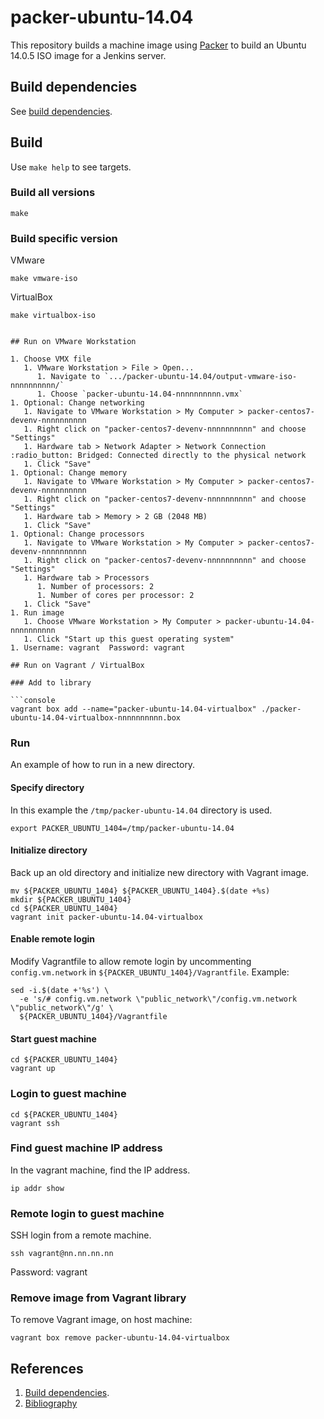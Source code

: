 # packer-ubuntu-14.04

This repository builds a machine image using
[Packer](https://www.packer.io/)
to build an 
Ubuntu 14.0.5 ISO image
for a Jenkins server.

## Build dependencies

See [build dependencies](https://github.com/docktermj/KnowledgeBase/blob/master/build-dependencies/packer.md).

## Build

Use `make help` to see targets.

### Build all versions

```console
make
```

### Build specific version

VMware

```console
make vmware-iso
```

VirtualBox

```console
make virtualbox-iso
```
```

## Run on VMware Workstation

1. Choose VMX file
   1. VMware Workstation > File > Open...
      1. Navigate to `.../packer-ubuntu-14.04/output-vmware-iso-nnnnnnnnnn/`
      1. Choose `packer-ubuntu-14.04-nnnnnnnnnn.vmx`
1. Optional: Change networking
   1. Navigate to VMware Workstation > My Computer > packer-centos7-devenv-nnnnnnnnnn
   1. Right click on "packer-centos7-devenv-nnnnnnnnnn" and choose "Settings"
   1. Hardware tab > Network Adapter > Network Connection :radio_button: Bridged: Connected directly to the physical network
   1. Click "Save"
1. Optional: Change memory
   1. Navigate to VMware Workstation > My Computer > packer-centos7-devenv-nnnnnnnnnn
   1. Right click on "packer-centos7-devenv-nnnnnnnnnn" and choose "Settings"
   1. Hardware tab > Memory > 2 GB (2048 MB)
   1. Click "Save"
1. Optional: Change processors
   1. Navigate to VMware Workstation > My Computer > packer-centos7-devenv-nnnnnnnnnn
   1. Right click on "packer-centos7-devenv-nnnnnnnnnn" and choose "Settings"
   1. Hardware tab > Processors
      1. Number of processors: 2
      1. Number of cores per processor: 2
   1. Click "Save"  
1. Run image
   1. Choose VMware Workstation > My Computer > packer-ubuntu-14.04-nnnnnnnnnn
   1. Click "Start up this guest operating system"
1. Username: vagrant  Password: vagrant

## Run on Vagrant / VirtualBox

### Add to library

```console
vagrant box add --name="packer-ubuntu-14.04-virtualbox" ./packer-ubuntu-14.04-virtualbox-nnnnnnnnnn.box
```

### Run

An example of how to run in a new directory.

#### Specify directory

In this example the `/tmp/packer-ubuntu-14.04` directory is used.

```console
export PACKER_UBUNTU_1404=/tmp/packer-ubuntu-14.04
```

#### Initialize directory

Back up an old directory and initialize new directory with Vagrant image.

```console
mv ${PACKER_UBUNTU_1404} ${PACKER_UBUNTU_1404}.$(date +%s)
mkdir ${PACKER_UBUNTU_1404}
cd ${PACKER_UBUNTU_1404}
vagrant init packer-ubuntu-14.04-virtualbox
```

#### Enable remote login

Modify Vagrantfile to allow remote login by
uncommenting `config.vm.network` in `${PACKER_UBUNTU_1404}/Vagrantfile`. 
Example:

```console
sed -i.$(date +'%s') \
  -e 's/# config.vm.network \"public_network\"/config.vm.network \"public_network\"/g' \
  ${PACKER_UBUNTU_1404}/Vagrantfile
```

#### Start guest machine

```console
cd ${PACKER_UBUNTU_1404}
vagrant up
```

### Login to guest machine

```console
cd ${PACKER_UBUNTU_1404}
vagrant ssh
```

### Find guest machine IP address

In the vagrant machine, find the IP address.

```console
ip addr show
```

### Remote login to guest machine

SSH login from a remote machine.

```console
ssh vagrant@nn.nn.nn.nn
```

Password: vagrant


### Remove image from Vagrant library

To remove Vagrant image, on host machine:

```console
vagrant box remove packer-ubuntu-14.04-virtualbox
```

## References
1. [Build dependencies](https://github.com/docktermj/KnowledgeBase/blob/master/build-dependencies/packer.md).
1. [Bibliography](https://github.com/docktermj/KnowledgeBase/blob/master/bibliography/packer.md)
